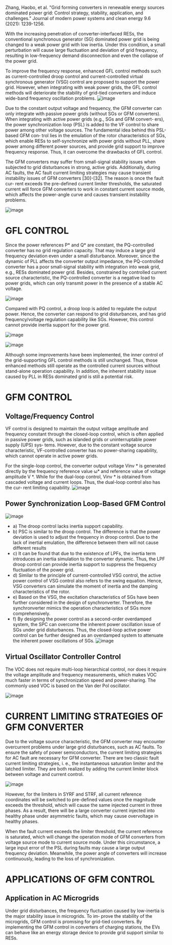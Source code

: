 Zhang, Haobo, et al. "Grid forming converters in renewable energy sources dominated power grid: Control strategy, stability, application, and challenges." Journal of modern power systems and clean energy 9.6 (2021): 1239-1256.

<be>With the increasing penetration of converter-interfaced RESs, the conventional synchronous generator (SG) dominated power grid is being changed to a weak power grid with low inertia. Under this condition, a small perturbation will cause large fluctuation and deviation of grid frequency, resulting in low-frequency demand disconnection and even the collapse of the power grid.

<be>To improve the frequency response, enhanced GFL control methods such as current-controlled droop control and current-controlled virtual synchronous generator (VSG) control are proposed to support the power grid. However, when integrating with weak power grids, the GFL control methods will deteriorate the stability of grid-tied converters and induce wide-band frequency oscillation problems.
![image](https://github.com/MDerogarian/2023-Summer-Research-Plan/assets/74963406/eb2b05de-0df5-434c-abf1-bd8953e5d843)


<be>Due to the constant output voltage and frequency, the GFM converter can only integrate with passive power grids (without SGs or GFM converters). When integrating with active power grids (e.g., SGs and GFM convert‐ ers), the power synchronization loop (PSL) is added to the VF control to share power among other voltage sources. 
<be>The fundamental idea behind this PSL-based GFM con‐ trol lies in the emulation of the rotor characteristics of SGs, which enable RESs to self-synchronize with power grids without PLL, share power among different power sources, and provide grid support to improve frequency response. Thus, it can overcome the drawbacks of GFL control.

<be>The GFM converters may suffer from small-signal stability issues when subjected to grid disturbances in strong, active grids. Additionally, during AC faults, the AC fault current limiting strategies may cause transient instability issues of GFM converters [30]-[32]. The reason is once the fault cur‐ rent exceeds the pre-defined current limiter thresholds, the saturated current will force GFM converters to work in constant current source mode, which affects the power-angle curve and causes transient instability problems.

![image](https://github.com/MDerogarian/2023-Summer-Research-Plan/assets/74963406/adc49e37-595c-4b19-9b4b-8d2cd976681d)

# GFL CONTROL
<be>Since the power references P* and Q* are constant, the PQ-controlled converter has no grid regulation capacity. That may induce a large grid frequency deviation even under a small disturbance. Moreover, since the dynamic of PLL affects the converter output impedance, the PQ-controlled converter has a poor small-signal stability with integration into weak grid, e.g., RESs dominated power grid. Besides, constrained by controlled current source characteristic, the PQ-controlled converter is a negative load to power grids, which can only transmit power in the presence of a stable AC voltage.

![image](https://github.com/MDerogarian/2023-Summer-Research-Plan/assets/74963406/0b894a50-0919-4804-bfde-ee8b5b1ef6ee)

<be>Compared with PQ control, a droop loop is added to regulate the output power. Hence, the converter can respond to grid disturbances, and has grid frequency/voltage regulation capability like SGs. However, this control cannot provide inertia support for the power grid.

![image](https://github.com/MDerogarian/2023-Summer-Research-Plan/assets/74963406/94e8e7ba-22ee-44a3-a5aa-ce301d974283)


![image](https://github.com/MDerogarian/2023-Summer-Research-Plan/assets/74963406/90fd5333-7c15-4f39-89a6-39d60cd0c262)

Although some improvements have been implemented, the inner control of the grid-supporting GFL control methods is still unchanged. Thus, those enhanced methods still operate as the controlled current sources without stand-alone operation capability. In addition, the inherent stability issue caused by PLL in RESs dominated grid is still a potential risk.

# GFM CONTROL

## Voltage/Frequency Control
<be> VF control is designed to maintain the output voltage amplitude and frequency constant through the closed-loop control, which is often applied in passive power grids, such as islanded grids or uninterruptable power supply (UPS) sys‐ tems. However, due to the constant voltage source characteristic, VF-controlled converter has no power-sharing capability, which cannot operate in active power grids.

<be> For the single-loop control, the converter output voltage Vinv * is generated directly by the frequency reference value ω* and reference value of voltage amplitude V *. While for the dual-loop control, Vinv * is obtained from cascaded voltage and current loops. Thus, the dual-loop control also has the cur‐ rent limiting capability.
![image](https://github.com/MDerogarian/2023-Summer-Research-Plan/assets/74963406/315b8f59-8957-4227-b907-8f5eee2fae57)

## Power Synchronization Loop-Based GFM Control

![image](https://github.com/MDerogarian/2023-Summer-Research-Plan/assets/74963406/8cb1a99b-aefc-4edd-90c9-ba737281f8e5)

- a) The droop control lacks inertia support capability.
- b) PSC is similar to the droop control. The difference is that the power deviation is used to adjust the frequency in droop control. Due to the lack of inertial emulation, the difference between them will not cause different results
- c) It can be found that due to the existence of LPFs, the inertia term introduces an inertia simulation to the converter dynamic. Thus, the LPF droop control can provide inertia support to suppress the frequency fluctuation of the power grid.
- d) Similar to the principle of current-controlled VSG control, the active power control of VSG control also refers to the swing equation. Hence, VSG converters can simulate the moment of inertia and the damping characteristics of the rotor.
- e) Based on the VSG, the excitation characteristics of SGs have been further considered in the design of synchronverter. Therefore, the synchronverter mimics the operation characteristics of SGs more comprehensively.
- f) By designing the power control as a second-order overdamped system, the SPC can overcome the inherent power oscillation issue of SGs under grid disturbances. Thus, the closed-loop active power control can be further designed as an overdamped system to attenuate the inherent power oscillations of SGs.
![image](https://github.com/MDerogarian/2023-Summer-Research-Plan/assets/74963406/b9580e0e-43ed-4945-97a2-3700f8eff2b8)

## Virtual Oscillator Controller  Control

<be>The VOC does not require multi-loop hierarchical control, nor does it require the voltage amplitude and frequency measurements, which makes VOC much faster in terms of synchronization speed and power-sharing. The commonly used VOC is based on the Van der Pol oscillator.

![image](https://github.com/MDerogarian/2023-Summer-Research-Plan/assets/74963406/1b732600-a7b0-4c14-a8ee-3aeedef7519d)

# CURRENT LIMITING STRATEGIES OF GFM CONVERTER

<be>Due to the voltage source characteristic, the GFM converter may encounter overcurrent problems under large grid disturbances, such as AC faults. To ensure the safety of power semiconductors, the current limiting strategies for AC fault are necessary for GFM converter. There are two classic fault current limiting strategies, i. e., the instantaneous saturation limiter and the latched limiter. They are both realized by adding the current limiter block between voltage and current control.

![image](https://github.com/MDerogarian/2023-Summer-Research-Plan/assets/74963406/3d0f1046-7e1b-49d6-9e02-3fc29126f172)

<be>However, for the limiters in SYRF and STRF, all current reference coordinates will be switched to pre-defined values once the magnitude exceeds the threshold, which will cause the same injected current in three phases. As a result, there will be a large converter current injected into healthy phase under asymmetric faults, which may cause overvoltage in healthy phases.

<be> When the fault current exceeds the limiter threshold, the current reference is saturated, which will change the operation mode of GFM converters from voltage source mode to current source mode. Under this circumstance, a large input error of the PSL during faults may cause a large output frequency deviation. Meanwhile, the power angle of converters will increase continuously, leading to the loss of synchronization.

# APPLICATIONS OF GFM CONTROL

## Application in AC Microgrids

<be>Under grid disturbances, the frequency fluctuation caused by low-inertia is the major stability issue in microgrids. To im‐ prove the stability of the microgrids, GFM control is promising for grid-tied converters. By implementing the GFM control in converters of charging stations, the EVs can behave like an energy storage device to provide grid support similar to RESs. 
